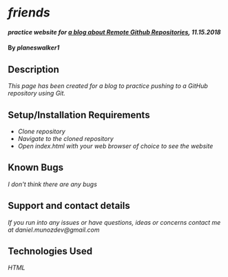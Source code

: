 # _friends_

#### _practice website for [a blog about Remote Github Repositories](https://codinglead.github.io/2018/10/31/Github-remote-repositories/), 11.15.2018_

#### By _**planeswalker1**_

## Description

_This page has been created for a blog to practice pushing to a GitHub repository using Git._

## Setup/Installation Requirements

* _Clone repository_
* _Navigate to the cloned repository_
* _Open index.html with your web browser of choice to see the website_

## Known Bugs

_I don't think there are any bugs_

## Support and contact details

_If you run into any issues or have questions, ideas or concerns contact me at daniel.munozdev@gmail.com_

## Technologies Used

_HTML_